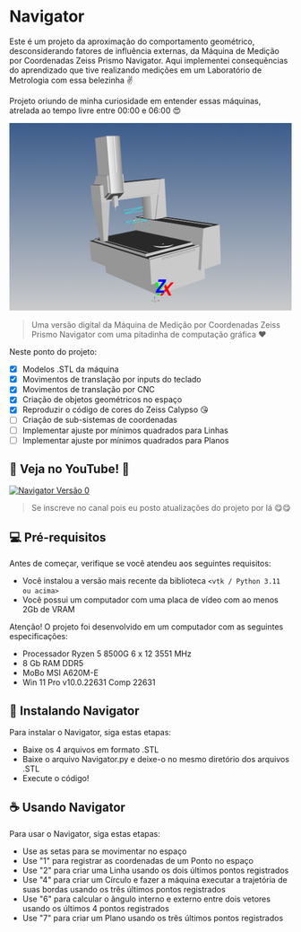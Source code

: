 # Navigator

Este é um projeto da aproximação do comportamento geométrico, desconsiderando fatores de influência externas, da Máquina de Medição por Coordenadas Zeiss Prismo Navigator. Aqui implementei consequências do aprendizado que tive realizando medições em um Laboratório de Metrologia com essa belezinha :v:

Projeto oriundo de minha curiosidade em entender essas máquinas, atrelada ao tempo livre entre 00:00 e 06:00 :heart_eyes:

<img src="navigator-v0.bmp" alt="Exemplo imagem">

> Uma versão digital da Máquina de Medição por Coordenadas Zeiss Prismo Navigator com uma pitadinha de computação gráfica :heart:

Neste ponto do projeto:

- [x] Modelos .STL da máquina
- [x] Movimentos de translação por inputs do teclado
- [x] Movimentos de translação por CNC
- [x] Criação de objetos geométricos no espaço
- [x] Reproduzir o código de cores do Zeiss Calypso :kissing_heart:
- [ ] Criação de sub-sistemas de coordenadas
- [ ] Implementar ajuste por mínimos quadrados para Linhas
- [ ] Implementar ajuste por mínimos quadrados para Planos

## :eyes: Veja no YouTube! :eyes:

[![Navigator Versão 0](http://i3.ytimg.com/vi/epavt-Uc5mA/hqdefault.jpg)](https://youtu.be/epavt-Uc5mA "Navigator Versão 0")

> Se inscreve no canal pois eu posto atualizações do projeto por lá :yum::yum:

## 💻 Pré-requisitos

Antes de começar, verifique se você atendeu aos seguintes requisitos:

- Você instalou a versão mais recente da biblioteca `<vtk / Python 3.11 ou acima>`
- Você possui um computador com uma placa de vídeo com ao menos 2Gb de VRAM

Atenção! O projeto foi desenvolvido em um computador com as seguintes especificações:
- Processador Ryzen 5 8500G 6 x 12 3551 MHz
- 8 Gb RAM DDR5
- MoBo MSI A620M-E
- Win 11 Pro v10.0.22631 Comp 22631

## 🚀 Instalando Navigator

Para instalar o Navigator, siga estas etapas:

- Baixe os 4 arquivos em formato .STL
- Baixe o arquivo Navigator.py e deixe-o no mesmo diretório dos arquivos .STL
- Execute o código!

## ☕ Usando Navigator

Para usar o Navigator, siga estas etapas:

- Use as setas para se movimentar no espaço
- Use "1" para registrar as coordenadas de um Ponto no espaço
- Use "2" para criar uma Linha usando os dois últimos pontos registrados
- Use "4" para criar um Círculo e fazer a máquina executar a trajetória de suas bordas usando os três últimos pontos registrados
- Use "6" para calcular o ângulo interno e externo entre dois vetores usando os últimos 4 pontos registrados
- Use "7" para criar um Plano usando os três últimos pontos registrados
